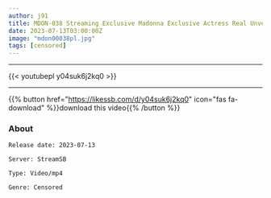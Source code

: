 ```yaml
---
author: j91
title: MDON-038 Streaming Exclusive Madonna Exclusive Actress Real Unveiled. MADOOOON! ! ! ! Mariko Sada Gonzo POV
date: 2023-07-13T03:00:00Z
image: "mdon00038pl.jpg"
tags: [censored]
---
```

___

{{< youtubepl y04suk6j2kq0 >}}
___

{{% button href="https://likessb.com/d/y04suk6j2kq0" icon="fas fa-download" %}}download this video{{% /button %}}
### About

`Release date: 2023-07-13`

`Server: StreamSB`

`Type: Video/mp4`

`Genre:	Censored`